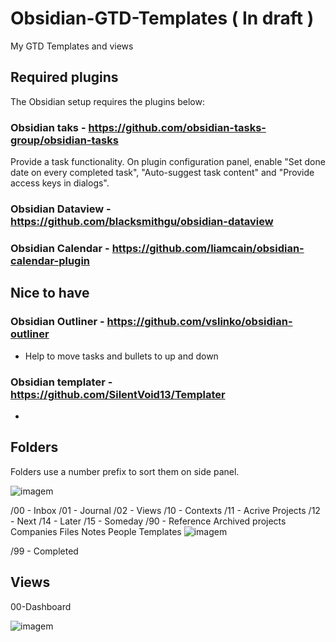 # Obsidian-GTD-Templates ( In draft )
My GTD Templates and views

## Required plugins
The Obsidian setup requires the plugins below:
### Obsidian taks - https://github.com/obsidian-tasks-group/obsidian-tasks
Provide a task functionality. On plugin configuration panel, enable "Set done date on every completed task", 
"Auto-suggest task content" and "Provide access keys in dialogs".


### Obsidian Dataview - https://github.com/blacksmithgu/obsidian-dataview
### Obsidian Calendar - https://github.com/liamcain/obsidian-calendar-plugin

## Nice to have
### Obsidian Outliner -  https://github.com/vslinko/obsidian-outliner
- Help to move tasks and bullets to up and down
### Obsidian templater - https://github.com/SilentVoid13/Templater
- 

## Folders
Folders use a number prefix to sort them on side panel. 

![imagem](https://user-images.githubusercontent.com/4821589/206133551-3a597c08-9ce2-4418-9ff8-32f33eeb0a92.png)


/00 - Inbox 
/01 - Journal
/02 - Views 
/10 - Contexts 
/11 - Acrive Projects
/12 - Next
/14 - Later 
/15 - Someday
/90 - Reference
  Archived projects
  Companies
  Files
  Notes
  People
  Templates
![imagem](https://user-images.githubusercontent.com/4821589/206133667-85f2e9d2-7d5b-4ed4-bdd1-d4c51e61d000.png)

/99 - Completed 




## Views
00-Dashboard

![imagem](https://user-images.githubusercontent.com/4821589/206135530-bff5920a-788b-48e1-8c6b-92e5148b3487.png)


